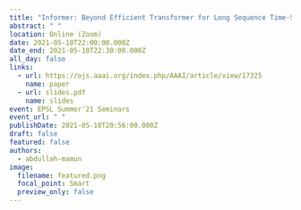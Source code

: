 ```yaml
---
title: "Informer: Beyond Efficient Transformer for Long Sequence Time-Series Forecasting"
abstract: " "
location: Online (Zoom)
date: 2021-05-10T22:00:00.000Z
date_end: 2021-05-10T22:30:00.000Z
all_day: false
links:
  - url: https://ojs.aaai.org/index.php/AAAI/article/view/17325
    name: paper
  - url: slides.pdf
    name: slides
event: EPSL Summer'21 Seminars
event_url: " "
publishDate: 2021-05-10T20:56:00.000Z
draft: false
featured: false
authors:
  - abdullah-mamun
image:
  filename: featured.png
  focal_point: Smart
  preview_only: false
---
```


